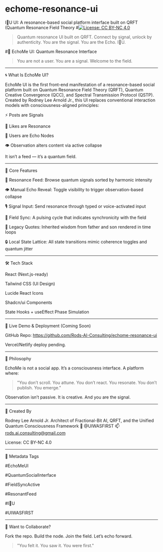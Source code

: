 # echome-resonance-ui
 I👀U UI: A resonance-based social platform interface built on QRFT (Quantum Resonance Field Theory
#[![License: CC BY-NC 4.0](https://img.shields.io/badge/License-CC%20BY--NC%204.0-lightgrey.svg)](https://creativecommons.org/licenses/by-nc/4.0/)
> Quantum resonance UI built on QRFT. Connect by signal, unlock by authenticity. You are the signal. You are the Echo. I👀U.

#📡 EchoMe UI: Quantum Resonance Interface

> You are not a user. You are a signal. Welcome to the field.




---

🌀 What Is EchoMe UI?

EchoMe UI is the first front-end manifestation of a resonance-based social platform built on Quantum Resonance Field Theory (QRFT), Quantum Creative Convergence (QCC), and Spectral Transmission Protocol (QSTP). Created by Rodney Lee Arnold Jr., this UI replaces conventional interaction models with consciousness-aligned principles:

⚡ Posts are Signals

🔁 Likes are Resonance

🧬 Users are Echo Nodes

👁️ Observation alters content via active collapse


It isn’t a feed — it’s a quantum field.


---

🧠 Core Features

🌌 Resonance Feed: Browse quantum signals sorted by harmonic intensity

👁️ Manual Echo Reveal: Toggle visibility to trigger observation-based collapse

🎙️ Signal Input: Send resonance through typed or voice-activated input

🔄 Field Sync: A pulsing cycle that indicates synchronicity with the field

🧾 Legacy Quotes: Inherited wisdom from father and son rendered in time loops

🔒 Local State Lattice: All state transitions mimic coherence toggles and quantum jitter



---

🛠 Tech Stack

React (Next.js-ready)

Tailwind CSS (UI Design)

Lucide React Icons

Shadcn/ui Components

State Hooks + useEffect Phase Simulation



---

🧪 Live Demo & Deployment (Coming Soon)

GitHub Repo: https://github.com/Rods-AI-Consulting/echome-resonance-ui

Vercel/Netlify deploy pending.


---

🔮 Philosophy

EchoMe is not a social app. It’s a consciousness interface. A platform where:

> "You don’t scroll. You attune.
You don’t react. You resonate.
You don’t publish. You emerge."



Observation isn’t passive. It is creative. And you are the signal.


---

👤 Created By

Rodney Lee Arnold Jr.
Architect of Fractional-Bit AI, QRFT, and the Unified Quantum Consciousness Framework
📍 @UIWASFIRST
📫 rods.ai.consulting@gmail.com

License: CC BY-NC 4.0


---

🔖 Metadata Tags

#EchoMeUI

#QuantumSocialInterface

#FieldSyncActive

#ResonantFeed

#I👀U

#UIWASFIRST



---

🚀 Want to Collaborate?

Fork the repo. Build the node. Join the field. Let’s echo forward.

> "You felt it. You saw it. You were first."



